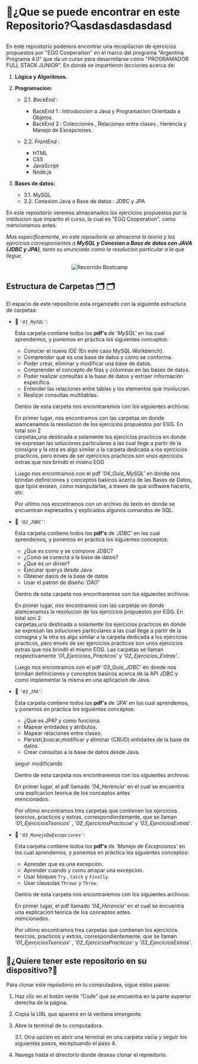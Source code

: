 # 🔎¿Que se puede encontrar en este Repositorio?🔍asdasdasdasdasd

En este repositorio podemos encontrar una recopilacion de ejercicios propuestos por "EGG Cooperation" en el marco del programa "Argentina Programa 4.0" que  da un curso para desarrollarse como "PROGRAMADOR FULL STACK JUNIOR". En donde se impartieron lecciones acerca de:

1. **Lógica y Algoritmos.**

2. **Programacion:**
   + 2.1. *BackEnd :*
        + BackEnd 1 : Introduccion a Java y Programacion Orientada a Objetos.
        + BackEnd 2 : Colecciones , Relaciones entre clases , Herencia y Manejo de Excepciones.
       
   + 2.2. *FrontEnd :*
        + HTML
        + CSS
        + JavaScript
        + Node.js
      
3. **Bases de datos:**
    + 3.1. MySQL
    + 3.2. Conexion Java a Base de datos : JDBC y JPA 

En este repositorio veremos almacenados los ejercicios propuestos por la institucion que impartio el curso, la cual es "EGG Cooperation", como mencionamos antes.

*Mas especificamente, en este repositorio se almacena la teoria y los ejercicios corresponientes a **MySQL y Conexion a Base de datos con JAVA (JDBC y JPA)**, tanto su enunciado como la resolucion particular a la que llegue.*

<p align="center">
  <img src="https://i.postimg.cc/hGXFf9hh/ARGENTINA-PROGRAMA-4-0-My-SQL-y-Conexion-a-Base-de-Datos.png" alt = "Recorrido Bootcamp" />
</p>

## Estructura de Carpetas 🗂 🗂

El espacio de este repositorio esta organizado con la siguiente estructura de carpetas:

+ 📂 *`'01_MySQL'`*:
    
    Esta carpeta contiene todos los **pdf's** de *'MySQL'* en los cual aprendemos, y ponemos en práctica los siguientes conceptos:

    * Conocer el nuevo IDE (En este caso MySQL Workbench).
    * Comprender qué es una base de datos y cómo se conforma.
    * Poder crear, eliminar y modificar una base de datos.
    * Comprender el concepto de filas y columnas en las bases de datos.
    * Poder realizar consultas a la base de datos y extraer información específica.
    * Entender las relaciones entre tablas y los elementos que involucran.
    * Realizar consultas multitablas.
  
    Dentro de esta carpeta nos encontraremos con los siguientes archivos:
    
    En primer lugar, nos encontramos con las carpetas en donde alamcenamos la resolucion de los ejercicios propuestos por EGG. En total son 2       
    carpetas,una destinada a solamente los ejercicios practicos en donde se expresan las soluciones particulares a las cual llege a partir de la    
    consigna y la otra es algo similar a la carpeta dedicada a los ejercicios practicos, pero enves de ser ejercicios practicos son unos 
    ejercicios extras que nos brindó el mismo EGG
  
    Luego nos encontramos con el pdf *'04_Guia_MySQL'* en donde nos brindan definiciones y conceptos basicos acerca de las Bases de Datos, que 
    tipos existen, como manipularlas, a traves de que software hacerlo, etc.

    Por ultimo nos encontramos con un archivo de texto en donde se encuentran expresados y explicados algunos comandos de SQL.

+ 📂 *`'02_JDBC'`*: 

    Esta carpeta contiene todos los **pdf's** de *'JDBC'* en los cual aprendemos, y ponemos en práctica los siguientes conceptos:

    + ¿Que es como y se compone JDBC?
    + ¿Como se conecta a la base de datos?
    + ¿Que es un driver?
    + Ejecutar querys desde Java
    + Obtener datos de la base de datos
    + Usar el patron de diseño *'DAO'*

    Dentro de esta carpeta nos encontraremos con los siguientes archivos:

    En primer lugar, nos encontramos con las carpetas en donde alamcenamos la resolucion de los ejercicios propuestos por EGG. En total son 2      
    carpetas,una destinada a solamente los ejercicios practicos en donde se expresan las soluciones particulares a las cual llege a partir de la   
    consigna y la otra es algo similar a la carpeta dedicada a los ejercicios practicos, pero enves de ser ejercicios practicos son unos 
    ejercicios extras que nos brindó el mismo EGG. Las carpetas se llaman respectivamente *'01_Ejercicios_Practicos'* y *'02_Ejercicios_Extras'*.

    Luego nos encontramos con el pdf *'03_Guia_JDBC'* en donde nos brindan definiciones y conceptos basicos acerca de la API JDBC y como                implementar la misma en una aplicacion de Java.

+ 📂 *`'03_JPA'`*: 

    Esta carpeta contiene todos los **pdf's** de *'JPA'* en los cual aprendemos, y ponemos en práctica los siguientes conceptos:

    + ¿Que es JPA? y como funciona.
    + Mapear entidades y atributos.
    + Mapear relaciones entre clases.
    + Persisti,buscar,modificar y eliminar (CRUD) entidades de la base de datos.
    + Crear consultas a la base de datos desde Java.
 
  seguir modificando

    Dentro de esta carpeta nos encontraremos con los siguientes archivos:
    
    En primer lugar, el pdf llamado *'04_Herencia'* en el cual se encuentra una explicacion teorica de los conceptos antes    
    mencionados.

    Por ultimo encontramos tres carpetas que contienen los ejercicios teorcios, practicos y extras, correspondientemente, que se llaman 
    *'01_EjerciciosTeoricos'* , *'02_EjerciciosPracticos'* y *'03_EjerciciosExtras'*.

+ 📂 *`'03_ManejoDeExcepciones'`*: 

    Esta carpeta contiene todos los **pdf's** de *'Manejo de Excepciones'* en los cual aprendemos, y ponemos en práctica los siguientes conceptos:

    + Aprender que es una excepción.
    + Aprender cuando y como atrapar una excepcion.
    + Usar bloques `Try` , `Catch` y `Finally`.
    + Usar clausulas `Throws` y `Throw`.

    Dentro de esta carpeta nos encontraremos con los siguientes archivos:
    
    En primer lugar, el pdf llamado *'04_Herencia'* en el cual se encuentra una explicacion teorica de los conceptos antes    
    mencionados.

    Por ultimo encontramos tres carpetas que contienen los ejercicios teorcios, practicos y extras, correspondientemente, que se llaman 
    *'01_EjerciciosTeoricos'* , *'02_EjerciciosPracticos'* y *'03_EjerciciosExtras'*.

## 📝¿Quiere tener este repositorio en su dispositivo?📝

Para clonar este repositorio en tu computadora, sigue estos pasos:

1. Haz clic en el botón verde “Code” que se encuentra en la parte superior derecha de la página.

2. Copia la URL que aparece en la ventana emergente.

3. Abre la terminal de tu computadora.
    
    3.1. Otra opcion es abrir una terminal en una carpeta vacia y  seguir los siguientes pasos, exceptuando el paso 4.

4. Navega hasta el directorio donde deseas clonar el repositorio.
